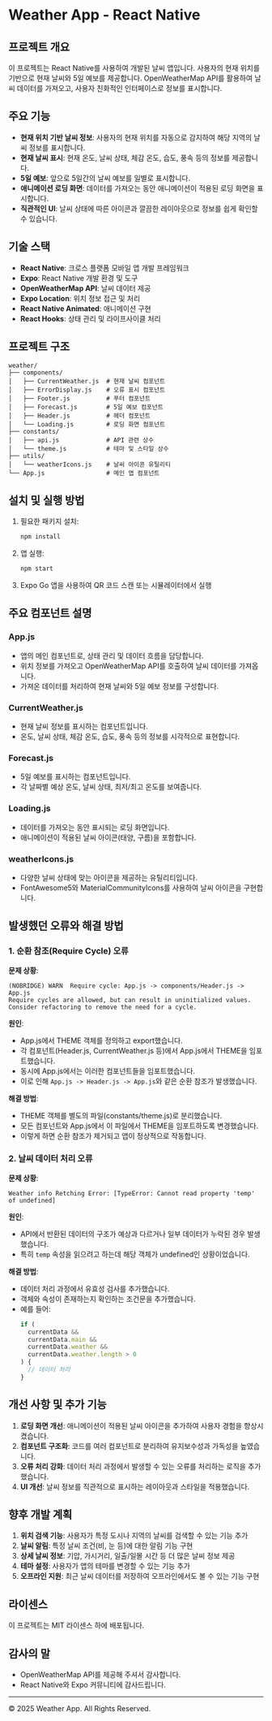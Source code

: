 # Weather App - React Native

## 프로젝트 개요

이 프로젝트는 React Native를 사용하여 개발된 날씨 앱입니다. 사용자의 현재 위치를 기반으로 현재 날씨와 5일 예보를 제공합니다. OpenWeatherMap API를 활용하여 날씨 데이터를 가져오고, 사용자 친화적인 인터페이스로 정보를 표시합니다.

## 주요 기능

- **현재 위치 기반 날씨 정보**: 사용자의 현재 위치를 자동으로 감지하여 해당 지역의 날씨 정보를 표시합니다.
- **현재 날씨 표시**: 현재 온도, 날씨 상태, 체감 온도, 습도, 풍속 등의 정보를 제공합니다.
- **5일 예보**: 앞으로 5일간의 날씨 예보를 일별로 표시합니다.
- **애니메이션 로딩 화면**: 데이터를 가져오는 동안 애니메이션이 적용된 로딩 화면을 표시합니다.
- **직관적인 UI**: 날씨 상태에 따른 아이콘과 깔끔한 레이아웃으로 정보를 쉽게 확인할 수 있습니다.

## 기술 스택

- **React Native**: 크로스 플랫폼 모바일 앱 개발 프레임워크
- **Expo**: React Native 개발 환경 및 도구
- **OpenWeatherMap API**: 날씨 데이터 제공
- **Expo Location**: 위치 정보 접근 및 처리
- **React Native Animated**: 애니메이션 구현
- **React Hooks**: 상태 관리 및 라이프사이클 처리

## 프로젝트 구조

```
weather/
├── components/
│   ├── CurrentWeather.js  # 현재 날씨 컴포넌트
│   ├── ErrorDisplay.js    # 오류 표시 컴포넌트
│   ├── Footer.js          # 푸터 컴포넌트
│   ├── Forecast.js        # 5일 예보 컴포넌트
│   ├── Header.js          # 헤더 컴포넌트
│   └── Loading.js         # 로딩 화면 컴포넌트
├── constants/
│   ├── api.js             # API 관련 상수
│   └── theme.js           # 테마 및 스타일 상수
├── utils/
│   └── weatherIcons.js    # 날씨 아이콘 유틸리티
└── App.js                 # 메인 앱 컴포넌트
```

## 설치 및 실행 방법

1. 필요한 패키지 설치:

   ```bash
   npm install
   ```

2. 앱 실행:

   ```bash
   npm start
   ```

3. Expo Go 앱을 사용하여 QR 코드 스캔 또는 시뮬레이터에서 실행

## 주요 컴포넌트 설명

### App.js

- 앱의 메인 컴포넌트로, 상태 관리 및 데이터 흐름을 담당합니다.
- 위치 정보를 가져오고 OpenWeatherMap API를 호출하여 날씨 데이터를 가져옵니다.
- 가져온 데이터를 처리하여 현재 날씨와 5일 예보 정보를 구성합니다.

### CurrentWeather.js

- 현재 날씨 정보를 표시하는 컴포넌트입니다.
- 온도, 날씨 상태, 체감 온도, 습도, 풍속 등의 정보를 시각적으로 표현합니다.

### Forecast.js

- 5일 예보를 표시하는 컴포넌트입니다.
- 각 날짜별 예상 온도, 날씨 상태, 최저/최고 온도를 보여줍니다.

### Loading.js

- 데이터를 가져오는 동안 표시되는 로딩 화면입니다.
- 애니메이션이 적용된 날씨 아이콘(태양, 구름)을 포함합니다.

### weatherIcons.js

- 다양한 날씨 상태에 맞는 아이콘을 제공하는 유틸리티입니다.
- FontAwesome5와 MaterialCommunityIcons를 사용하여 날씨 아이콘을 구현합니다.

## 발생했던 오류와 해결 방법

### 1. 순환 참조(Require Cycle) 오류

**문제 상황**:

```
(NOBRIDGE) WARN  Require cycle: App.js -> components/Header.js -> App.js
Require cycles are allowed, but can result in uninitialized values. Consider refactoring to remove the need for a cycle.
```

**원인**:

- App.js에서 THEME 객체를 정의하고 export했습니다.
- 각 컴포넌트(Header.js, CurrentWeather.js 등)에서 App.js에서 THEME을 임포트했습니다.
- 동시에 App.js에서는 이러한 컴포넌트들을 임포트했습니다.
- 이로 인해 `App.js -> Header.js -> App.js`와 같은 순환 참조가 발생했습니다.

**해결 방법**:

- THEME 객체를 별도의 파일(constants/theme.js)로 분리했습니다.
- 모든 컴포넌트와 App.js에서 이 파일에서 THEME을 임포트하도록 변경했습니다.
- 이렇게 하면 순환 참조가 제거되고 앱이 정상적으로 작동합니다.

### 2. 날씨 데이터 처리 오류

**문제 상황**:

```
Weather info Retching Error: [TypeError: Cannot read property 'temp' of undefined]
```

**원인**:

- API에서 반환된 데이터의 구조가 예상과 다르거나 일부 데이터가 누락된 경우 발생했습니다.
- 특히 `temp` 속성을 읽으려고 하는데 해당 객체가 undefined인 상황이었습니다.

**해결 방법**:

- 데이터 처리 과정에서 유효성 검사를 추가했습니다.
- 객체와 속성이 존재하는지 확인하는 조건문을 추가했습니다.
- 예를 들어:
  ```javascript
  if (
    currentData &&
    currentData.main &&
    currentData.weather &&
    currentData.weather.length > 0
  ) {
    // 데이터 처리
  }
  ```

## 개선 사항 및 추가 기능

1. **로딩 화면 개선**: 애니메이션이 적용된 날씨 아이콘을 추가하여 사용자 경험을 향상시켰습니다.
2. **컴포넌트 구조화**: 코드를 여러 컴포넌트로 분리하여 유지보수성과 가독성을 높였습니다.
3. **오류 처리 강화**: 데이터 처리 과정에서 발생할 수 있는 오류를 처리하는 로직을 추가했습니다.
4. **UI 개선**: 날씨 정보를 직관적으로 표시하는 레이아웃과 스타일을 적용했습니다.

## 향후 개발 계획

1. **위치 검색 기능**: 사용자가 특정 도시나 지역의 날씨를 검색할 수 있는 기능 추가
2. **날씨 알림**: 특정 날씨 조건(비, 눈 등)에 대한 알림 기능 구현
3. **상세 날씨 정보**: 기압, 가시거리, 일출/일몰 시간 등 더 많은 날씨 정보 제공
4. **테마 설정**: 사용자가 앱의 테마를 변경할 수 있는 기능 추가
5. **오프라인 지원**: 최근 날씨 데이터를 저장하여 오프라인에서도 볼 수 있는 기능 구현

## 라이센스

이 프로젝트는 MIT 라이센스 하에 배포됩니다.

## 감사의 말

- OpenWeatherMap API를 제공해 주셔서 감사합니다.
- React Native와 Expo 커뮤니티에 감사드립니다.

---

© 2025 Weather App. All Rights Reserved.

